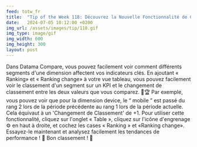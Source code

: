 ```yaml
---
feed: totw_fr
title:  "Tip of the Week 118: Découvrez la Nouvelle Fonctionnalité de Classement ! 📊✨"
date:   2024-07-05 10:12:00 +0200
img_url: /assets/images/tip/118.gif
img_type: image/gif
img_width: 600
img_height: 300
layout: post
---
```


Dans Datama Compare, vous pouvez facilement voir comment différents segments d'une dimension affectent vos indicateurs clés. En ajoutant « Ranking» et « Ranking change» à votre vue tableau, vous pouvez facilement voir le classement d'un segment sur un KPI et le changement de classement entre les deux valeurs que vous comparez. 🥇🏆
Par exemple, vous pouvez voir que pour la dimension device, le “ mobile ” est passé du rang 2 lors de la période précédente au rang 1 lors de la période actuelle. Cela équivaut à un 'Changement de Classement' de +1.
Pour utiliser cette fonctionnalité, cliquez sur l'onglet « Table », cliquez sur l'icône d'engrenage ⚙️ en haut à droite, et cochez les cases « Ranking » et «Ranking change».
Essayez-le maintenant et analysez facilement les tendances de performance ! 🚀
Bon classement ! 🎉